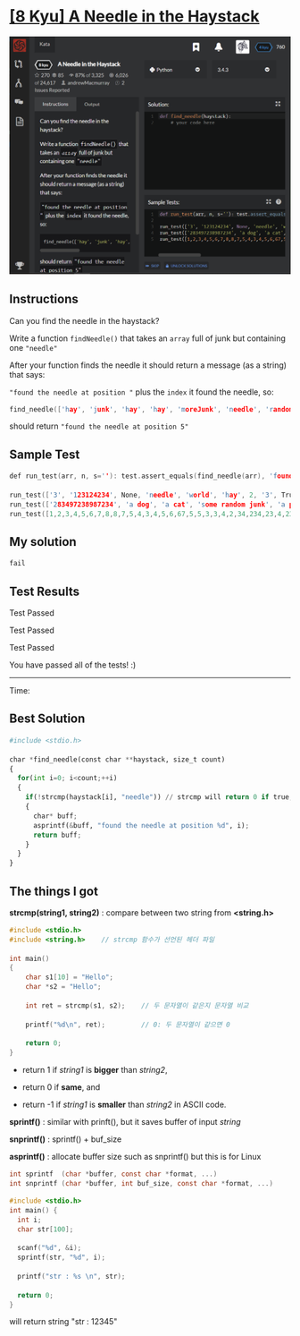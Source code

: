# [[8 Kyu] A Needle in the Haystack](https://www.codewars.com/kata/56676e8fabd2d1ff3000000c/train/python)

![image](./Problem.png)


## Instructions

Can you find the needle in the haystack?

Write a function `findNeedle()` that takes an `array` full of junk but containing one `"needle"`

After your function finds the needle it should return a message (as a string) that says:

`"found the needle at position "` plus the `index` it found the needle, so:

```c
find_needle(['hay', 'junk', 'hay', 'hay', 'moreJunk', 'needle', 'randomJunk'])
```

should return `"found the needle at position 5"`



## Sample Test

```c
def run_test(arr, n, s=''): test.assert_equals(find_needle(arr), 'found the needle at position %d' % n, s)

run_test(['3', '123124234', None, 'needle', 'world', 'hay', 2, '3', True, False], 3)
run_test(['283497238987234', 'a dog', 'a cat', 'some random junk', 'a piece of hay', 'needle', 'something somebody lost a while ago'], 5)
run_test([1,2,3,4,5,6,7,8,8,7,5,4,3,4,5,6,67,5,5,3,3,4,2,34,234,23,4,234,324,324,'needle',1,2,3,4,5,5,6,5,4,32,3,45,54], 30)
```



## My solution

```c
fail
```



## Test Results

Test Passed

Test Passed

Test Passed

You have passed all of the tests! :)

---------

Time: 



## Best Solution

```python
#include <stdio.h>

char *find_needle(const char **haystack, size_t count)
{
  for(int i=0; i<count;++i)
  {
    if(!strcmp(haystack[i], "needle")) // strcmp will return 0 if true, so we need '!' to it to work
    {
      char* buff;
      asprintf(&buff, "found the needle at position %d", i);
      return buff;
    }
  }
}
```



## The things I got

**strcmp(string1, string2)** : compare between two string from **<string.h>**

```c
#include <stdio.h>
#include <string.h>    // strcmp 함수가 선언된 헤더 파일

int main()
{
    char s1[10] = "Hello";
    char *s2 = "Hello";

    int ret = strcmp(s1, s2);    // 두 문자열이 같은지 문자열 비교

    printf("%d\n", ret);         // 0: 두 문자열이 같으면 0

    return 0;
}
```

* return 1 if *string1* is **bigger** than *string2*, 

* return 0 if **same**, and

* return -1 if *string1* is **smaller** than *string2* in ASCII code.



**sprintf()** : similar with prinft(), but it saves buffer of input *string*

**snprintf()** : sprintf() + buf_size

**asprintf()** : allocate buffer size such as snprintf() but this is for Linux

```c
int sprintf  (char *buffer, const char *format, ...)
int snprintf (char *buffer, int buf_size, const char *format, ...)
```

```c
#include <stdio.h>
int main() {
  int i;
  char str[100];

  scanf("%d", &i);
  sprintf(str, "%d", i);

  printf("str : %s \n", str);

  return 0;
}
```

will return string "str : 12345"